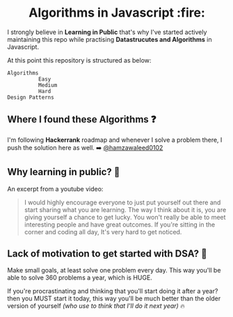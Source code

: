 
<h1 align="center">
  Algorithms in Javascript :fire:
  
 </h1>
 
  
I strongly believe in **Learning in Public** that's why I've started actively maintaining this repo while practising **Datastrucutes and Algorithms** in Javascript.

At this point this repository is structured as below:

```
Algorithms
          Easy
          Medium
          Hard
Design Patterns
```

## Where I found these Algorithms ❓
I'm following **Hackerrank** roadmap and whenever I solve a problem there, I push the solution here as well. ➡️ [@hamzawaleed0102](https://www.hackerrank.com/hamzawaleed0102)


## Why learning in public? 🤩
An excerpt from a youtube video:

> I would highly encourage everyone to just put yourself out there and start sharing what you are learning. 
The way I think about it is, you are giving yourself a chance to get lucky.
You won't really be able to meet interesting people and have great outcomes. 
If you're sitting in the corner and coding all day, It's very hard to get noticed.


## Lack of motivation to get started with DSA? 🥱
Make small goals, at least solve one problem every day. This way you'll be able to solve 360 problems a year, which is HUGE. 

If you're procrastinating and thinking that you'll start doing it after a year? then you MUST start it today, this way you'll be much better than the older version of yourself _(who use to think that I'll do it next year)_ 🔥
